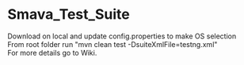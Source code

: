 # Smava_Test_Suite

Download on local and update config.properties to make OS selection   
From root folder run "mvn clean test -DsuiteXmlFile=testng.xml"   
For more details go to Wiki.
